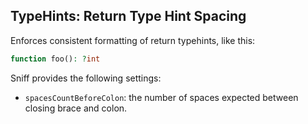 ## TypeHints: Return Type Hint Spacing

Enforces consistent formatting of return typehints, like this:

```php
function foo(): ?int
```

Sniff provides the following settings:

*   `spacesCountBeforeColon`: the number of spaces expected between closing brace and colon.
